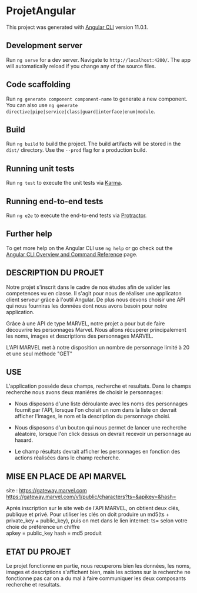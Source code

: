 # ProjetAngular

This project was generated with [Angular CLI](https://github.com/angular/angular-cli) version 11.0.1.

## Development server

Run `ng serve` for a dev server. Navigate to `http://localhost:4200/`. The app will automatically reload if you change any of the source files.

## Code scaffolding

Run `ng generate component component-name` to generate a new component. You can also use `ng generate directive|pipe|service|class|guard|interface|enum|module`.

## Build

Run `ng build` to build the project. The build artifacts will be stored in the `dist/` directory. Use the `--prod` flag for a production build.

## Running unit tests

Run `ng test` to execute the unit tests via [Karma](https://karma-runner.github.io).

## Running end-to-end tests

Run `ng e2e` to execute the end-to-end tests via [Protractor](http://www.protractortest.org/).

## Further help

To get more help on the Angular CLI use `ng help` or go check out the [Angular CLI Overview and Command Reference](https://angular.io/cli) page.


## DESCRIPTION DU PROJET

Notre  projet s'inscrit dans le cadre de nos études afin de valider les competences vu en classe.
Il s'agit pour nous de réaliser une applicaton client serveur grâce à l'outil Angular. De plus nous devons 
choisir une API qui nous fourniras les données dont nous avons besoin pour notre application.

Grâce à une API de type MARVEL, notre projet a pour but de faire découvrire les personnages Marvel. 
Nous allons récuperer principalement les noms, images et descriptions des personnages MARVEL. 

L'API MARVEL met à notre disposition un nombre de personnage limité à 20 et une seul méthode "GET"

## USE

L'application posséde deux champs, recherche et resultats.
Dans le champs recherche nous avons deux maniéres de choisir le personnages:

   - Nous disposons d'une liste déroulante avec les noms des personnages fournit par l'API, lorsque l'on choisit un nom dans la liste on devrait afficher l'images, le nom et la description du personnage choisi.

   - Nous disposons d'un bouton qui nous permet de lancer une recherche aléatoire, lorsque l'on click dessus on devrait recevoir un personnage au hasard.

   - Le champ résultats devrait afficher les personnages en fonction des actions réalisées dans le champ recherche.

## MISE EN PLACE DE API MARVEL

site : 
https://gateway.marvel.com
https://gateway.marvel.com/v1/public/characters?ts=&apikey=&hash=

Aprés inscription sur le site web de l'API MARVEL, on obtient deux clés, publique et privé.
Pour utiliser les clés on doit produire un md5(ts + private_key + public_key), puis on met dans le lien internet:
ts= selon votre choie de préférence un chiffre  
apkey = public_key
hash = md5 produit

## ETAT DU PROJET

Le projet fonctionne en partie, nous recuperons bien les données, les noms, images et descriptions s'affichent bien, mais les actions sur la recherche ne fonctionne pas car on a du mal à faire communiquer les deux composants recherche et resultats. 


